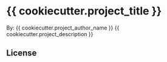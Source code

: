 # {{ cookiecutter.project_title }}
By: {{ cookiecutter.project_author_name }}
{{ cookiecutter.project_description }}

## License